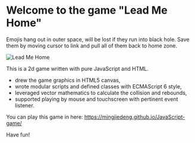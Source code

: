 # Welcome to the game "Lead Me Home"

Emojis hang out in outer space, will be lost if they run into black hole.
Save them by moving cursor to link and pull all of them back to home zone.

![Lead Me Home](https://mingjiedeng.github.io/JavaScript-game/images/game.gif)

This is a 2d game written with pure JavaScript and HTML.

- drew the game graphics in HTML5 canvas,
- wrote modular scripts and defined classes with ECMAScript 6 style,
- leveraged vector mathematics to calculate the collision and rebounds,
- supported playing by mouse and touchscreen with pertinent event listener.

You can play this game in here: <https://mingjiedeng.github.io/JavaScript-game/>

Have fun!
